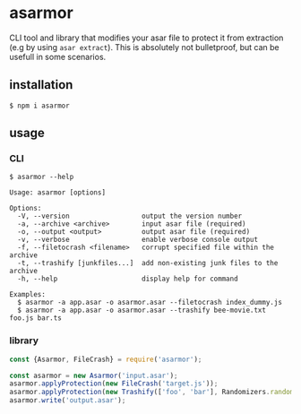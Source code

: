 # asarmor
CLI tool and library that modifies your asar file to protect it from extraction (e.g by using `asar extract`).
This is absolutely not bulletproof, but can be usefull in some scenarios.

## installation
`$ npm i asarmor`

## usage
### CLI
```
$ asarmor --help

Usage: asarmor [options]

Options:
  -V, --version                  output the version number
  -a, --archive <archive>        input asar file (required)
  -o, --output <output>          output asar file (required)
  -v, --verbose                  enable verbose console output
  -f, --filetocrash <filename>   corrupt specified file within the archive 
  -t, --trashify [junkfiles...]  add non-existing junk files to the archive
  -h, --help                     display help for command

Examples:
  $ asarmor -a app.asar -o asarmor.asar --filetocrash index_dummy.js
  $ asarmor -a app.asar -o asarmor.asar --trashify bee-movie.txt foo.js bar.ts
```
### library
```javascript
const {Asarmor, FileCrash} = require('asarmor');

const asarmor = new Asarmor('input.asar');
asarmor.applyProtection(new FileCrash('target.js'));
asarmor.applyProtection(new Trashify(['foo', 'bar'], Randomizers.randomExtension));
asarmor.write('output.asar');
```
